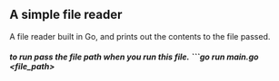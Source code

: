 ## A simple file reader
A file reader built in Go, and prints out the contents to the file passed.
##### to run pass the file path when you run this file. ```go run main.go <file_path>